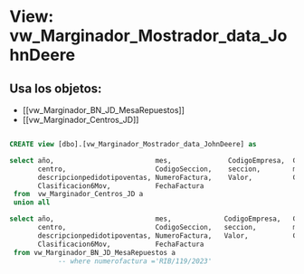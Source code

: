 # View: vw_Marginador_Mostrador_data_JohnDeere

## Usa los objetos:
- [[vw_Marginador_BN_JD_MesaRepuestos]]
- [[vw_Marginador_Centros_JD]]

```sql

CREATE view [dbo].[vw_Marginador_Mostrador_data_JohnDeere] as  

select año,                         mes,              CodigoEmpresa,  CodigoCentro, 
	   centro,			            CodigoSeccion,    seccion,        marca,         
	   descripcionpedidotipoventas, NumeroFactura,    Valor,          Clasificacion5Mov,
	   Clasificacion6Mov,           FechaFactura
 from  vw_Marginador_Centros_JD a							
 union all

select año,                         mes,             CodigoEmpresa,   CodigoCentro,
       centro, 				        CodigoSeccion,   seccion,         marca, 
	   descripcionpedidotipoventas, NumeroFactura,   Valor,           Clasificacion5Mov,
	   Clasificacion6Mov,           FechaFactura
 from vw_Marginador_BN_JD_MesaRepuestos a		
			-- where numerofactura ='RIB/119/2023'

```
